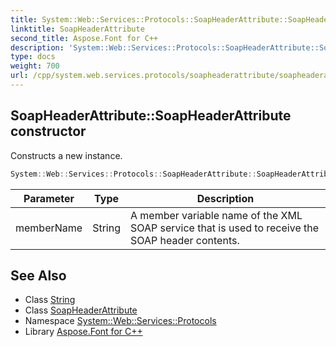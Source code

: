 ```yaml
---
title: System::Web::Services::Protocols::SoapHeaderAttribute::SoapHeaderAttribute constructor
linktitle: SoapHeaderAttribute
second_title: Aspose.Font for C++
description: 'System::Web::Services::Protocols::SoapHeaderAttribute::SoapHeaderAttribute constructor. Constructs a new instance in C++.'
type: docs
weight: 700
url: /cpp/system.web.services.protocols/soapheaderattribute/soapheaderattribute/
---
```

## SoapHeaderAttribute::SoapHeaderAttribute constructor


Constructs a new instance.

```cpp
System::Web::Services::Protocols::SoapHeaderAttribute::SoapHeaderAttribute(String memberName)
```


| Parameter | Type | Description |
| --- | --- | --- |
| memberName | String | A member variable name of the XML SOAP service that is used to receive the SOAP header contents. |

## See Also

* Class [String](../../../system/string/)
* Class [SoapHeaderAttribute](../)
* Namespace [System::Web::Services::Protocols](../../)
* Library [Aspose.Font for C++](../../../)

